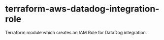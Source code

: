 # terraform-aws-datadog-integration-role
Terraform module which creates an IAM Role for DataDog integration.
